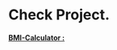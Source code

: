 # Check Project.


#### [BMI-Calculator :](https://stackblitz.com/edit/stackblitz-starters-geeeor?description=HTML/CSS/JS%20Starter&file=index.html,styles.css,script.js&terminalHeight=10&title=Static%20Starter)

#
